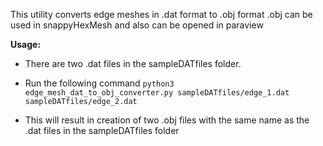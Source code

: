 This utility converts edge meshes in .dat format to .obj format
.obj can be used in snappyHexMesh and also can be opened in paraview

**Usage:**
- There are two .dat files in the sampleDATfiles folder.

- Run the following command
`python3 edge_mesh_dat_to_obj_converter.py sampleDATfiles/edge_1.dat sampleDATfiles/edge_2.dat`

- This will result in creation of two .obj files with the same name as the .dat files in the sampleDATfiles folder


